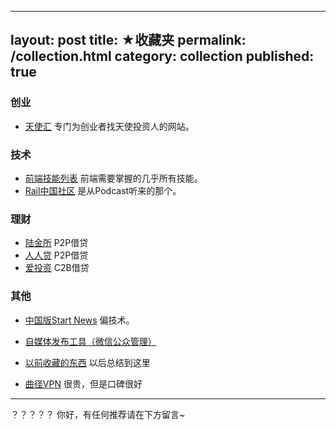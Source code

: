 
---
layout: post
title: ★收藏夹
permalink: /collection.html
category: collection
published: true
---

### **创业**
- [天使汇](http://angelcrunch.com/)
专门为创业者找天使投资人的网站。

### **技术**
- [前端技能列表](https://github.com/dypsilon/frontend-dev-bookmarks)
前端需要掌握的几乎所有技能。
- [Rail中国社区](http://railscasts-china.com/)
是从Podcast听来的那个。

### **理财**
- [陆金所](http://www.lufax.com/)
P2P借贷
- [人人贷](http://www.renrendai.com/)
P2P借贷
- [爱投资](http://www.itouzi.com/)
C2B借贷

### **其他**
- [中国版Start News](http://news.dbanotes.net/)
偏技术。
- [自媒体发布工具（微信公众管理）](http://www.21wemedia.com/)

- [以前收藏的东西](http://tieba.baidu.com/p/626566079)
以后总结到这里

- [曲径VPN](https://getqujing.com/zh-CN)
很贵，但是口碑很好

---
？？？？？
你好，有任何推荐请在下方留言~

